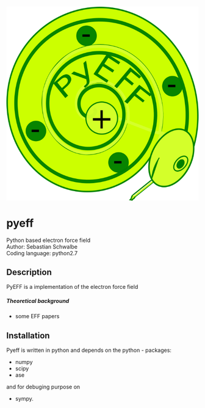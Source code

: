 ![GitHub Logo](/images/PyEFF_logo.png)

# pyeff
Python based electron force field  
Author: Sebastian Schwalbe   
Coding language: python2.7   

## Description 

PyEFF is a implementation of the electron force field 

##### Theoretical background
 - some EFF papers

## Installation 

Pyeff is written in python and depends on the python - packages: 

- numpy 
- scipy 
- ase 

and for debuging purpose on 

- sympy. 

